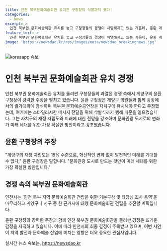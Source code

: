 ```yaml
---
title: 인천 북부문화예술회관 유치전 구청장이 삭발까지 했다!
categories:
  - News
excerpt: >
  인천 북부권 문화예술회관 유치를 놓고 구청장들의 경쟁이 치열해지고 있는 가운데, 윤환 계양구청장은 계양구에서 문화예술공연장을 건립해달라며 삭발식을 진행했습니다. 윤 청장은 계양구의 재정 자립도와 미래 세대를 위한 방안으로 문화관광 도시화를 강조했습니다. 이에 인천시는 북부 지역 문화예술회관 건립을 타당성 조사 중이며, 관람석 천 석 이상의 대형 문화예술회관 건립을 추진할 예정입니다.
feature_text: >
  인천 북부권 문화예술회관 유치를 놓고 구청장들의 경쟁이 치열해지고 있는 가운데, 윤환 계양구청장은 계양구에서 문화예술공연장을 건립해달라며 삭발식을 진행했습니다. 윤 청장은 계양구의 재정 자립도와 미래 세대를 위한 방안으로 문화관광 도시화를 강조했습니다. 이에 인천시는 북부 지역 문화예술회관 건립을 타당성 조사 중이며, 관람석 천 석 이상의 대형 문화예술회관 건립을 추진할 예정입니다.
image: 'https://newsdao.kr/res/images/meta/newsdao_breakingnews.jpg'
---
```


<p><img src="https://newsdao.kr/res/images/meta/newsdao_breakingnews.jpg" alt="koreaapp 속보" /></p>

<h1>인천 북부권 문화예술회관 유치 경쟁</h1>

<p>인천 북부권 문화예술회관 유치를 둘러싼 구청장들의 과열된 경쟁 속에서 계양구의 윤환 구청장이 강력한 주장을 펼치고 있습니다. 윤환 구청장은 계양구 의원들과 함께 광장에서의 궐기대회에 참석하며 북부권 문화예술공연장을 자치구에 유치해야 한다고 주장했는데, 여기에는 스타일리시한 메시지 전달을 위해 삭발식까지 행해 파문을 일으켰습니다. 그는 자치구의 재정 자립도와 미래에 대한 전망을 강조하며 문화관광 도시로의 변화가 미래 세대를 위한 가장 확실한 방안이라고 강조했습니다.</p>

<h2>윤환 구청장의 주장</h2>

<p data-ke-size="size16">"계양구의 재정 자립도는 15% 수준으로, 혁신적인 변화 없이 발전적인 미래를 기대할 수 없다," 윤환 구청장은 말합니다. "문화관광 도시로 만드는 것만이 미래 세대를 위한 가장 확실한 방안입니다."</p>

<h2>경쟁 속의 북부권 문화예술회관</h2>

<p data-ke-size="size16">인천시는 '인천 북부 지역 문화예술회관 건립을 위한 기본구상 및 타당성 조사 용역'을 마무리하고 계양구나 서구 중 한 근거지에 대형 문화예술회관 건립을 추진할 계획입니다.</p>

<p>윤환 구청장의 강력한 주장과 함께 인천 북부권 문화예술회관을 둘러싼 경쟁은 뜨거운 감정을 자극하고 있습니다. 이에 따라 인천시의 최종 결정이 주목받고 있으며, 이번 사안이 지역 발전과 문화예술 산업에 미치는 영향은 더욱 중요한 관심사입니다.</p>
실시간 뉴스 속보는, <a href="https://newsdao.kr" rel="dofollow">https://newsdao.kr</a>


